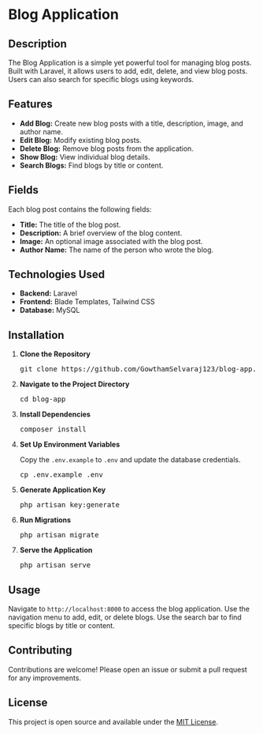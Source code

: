 <body class="bg-gray-100 text-gray-800">
    <div class="container mx-auto p-5">
        <h1 class="text-3xl font-bold mb-4">Blog Application</h1>
        <h2 class="text-2xl font-semibold mt-6 mb-2">Description</h2>
        <p>
            The Blog Application is a simple yet powerful tool for managing blog posts. Built with Laravel, it allows users to add, edit, delete, and view blog posts. Users can also search for specific blogs using keywords.
        </p>
        <h2 class="text-2xl font-semibold mt-6 mb-2">Features</h2>
        <ul class="list-disc list-inside mb-4">
            <li><strong>Add Blog:</strong> Create new blog posts with a title, description, image, and author name.</li>
            <li><strong>Edit Blog:</strong> Modify existing blog posts.</li>
            <li><strong>Delete Blog:</strong> Remove blog posts from the application.</li>
            <li><strong>Show Blog:</strong> View individual blog details.</li>
            <li><strong>Search Blogs:</strong> Find blogs by title or content.</li>
        </ul>
        <h2 class="text-2xl font-semibold mt-6 mb-2">Fields</h2>
        <p>
            Each blog post contains the following fields:
        </p>
        <ul class="list-disc list-inside mb-4">
            <li><strong>Title:</strong> The title of the blog post.</li>
            <li><strong>Description:</strong> A brief overview of the blog content.</li>
            <li><strong>Image:</strong> An optional image associated with the blog post.</li>
            <li><strong>Author Name:</strong> The name of the person who wrote the blog.</li>
        </ul>
        <h2 class="text-2xl font-semibold mt-6 mb-2">Technologies Used</h2>
        <ul class="list-disc list-inside mb-4">
            <li><strong>Backend:</strong> Laravel</li>
            <li><strong>Frontend:</strong> Blade Templates, Tailwind CSS</li>
            <li><strong>Database:</strong> MySQL</li>
        </ul>
        <h2 class="text-2xl font-semibold mt-6 mb-2">Installation</h2>
        <ol class="list-decimal list-inside mb-4">
            <li><strong>Clone the Repository</strong>
                <pre class="bg-gray-200 p-2 rounded">git clone https://github.com/GowthamSelvaraj123/blog-app.git</pre>
            </li>
            <li><strong>Navigate to the Project Directory</strong>
                <pre class="bg-gray-200 p-2 rounded">cd blog-app</pre>
            </li>
            <li><strong>Install Dependencies</strong>
                <pre class="bg-gray-200 p-2 rounded">composer install</pre>
            </li>
            <li><strong>Set Up Environment Variables</strong>
                <p>Copy the <code>.env.example</code> to <code>.env</code> and update the database credentials.</p>
                <pre class="bg-gray-200 p-2 rounded">cp .env.example .env</pre>
            </li>
            <li><strong>Generate Application Key</strong>
                <pre class="bg-gray-200 p-2 rounded">php artisan key:generate</pre>
            </li>
            <li><strong>Run Migrations</strong>
                <pre class="bg-gray-200 p-2 rounded">php artisan migrate</pre>
            </li>
            <li><strong>Serve the Application</strong>
                <pre class="bg-gray-200 p-2 rounded">php artisan serve</pre>
            </li>
        </ol>
        <h2 class="text-2xl font-semibold mt-6 mb-2">Usage</h2>
        <p>
            Navigate to <code>http://localhost:8000</code> to access the blog application. Use the navigation menu to add, edit, or delete blogs. Use the search bar to find specific blogs by title or content.
        </p>
        <h2 class="text-2xl font-semibold mt-6 mb-2">Contributing</h2>
        <p>
            Contributions are welcome! Please open an issue or submit a pull request for any improvements.
        </p>
        <h2 class="text-2xl font-semibold mt-6 mb-2">License</h2>
        <p>
            This project is open source and available under the <a href="LICENSE" class="text-blue-500 underline">MIT License</a>.
        </p>
    </div>
</body>
